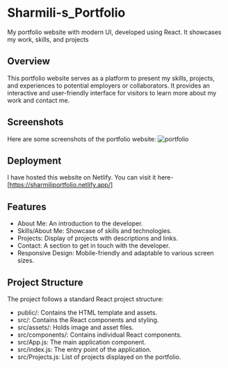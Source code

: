 # Sharmili-s_Portfolio
My portfolio website with modern UI, developed using React. It showcases my work, skills, and projects

## Overview

This portfolio website serves as a platform to present my skills, projects, and experiences to potential employers or collaborators. It provides an interactive and user-friendly interface for visitors to learn more about my work and contact me.

## Screenshots
Here are some screenshots of the portfolio website:
![portfolio](https://github.com/sharmilidas33/Sharmili-s_Portfolio/assets/128738858/9e521503-f30b-4ac3-bf12-0d74b5436013)

## Deployment
I have hosted this website on Netlify. You can visit it here- [https://sharmiliportfolio.netlify.app/]

## Features

- About Me: An introduction to the developer.
- Skills/About Me: Showcase of skills and technologies.
- Projects: Display of projects with descriptions and links.
- Contact: A section to get in touch with the developer.
- Responsive Design: Mobile-friendly and adaptable to various screen sizes.

## Project Structure
The project follows a standard React project structure:

- public/: Contains the HTML template and assets.
- src/: Contains the React components and styling.
- src/assets/: Holds image and asset files.
- src/components/: Contains individual React components.
- src/App.js: The main application component.
- src/index.js: The entry point of the application.
- src/Projects.js: List of projects displayed on the portfolio.




